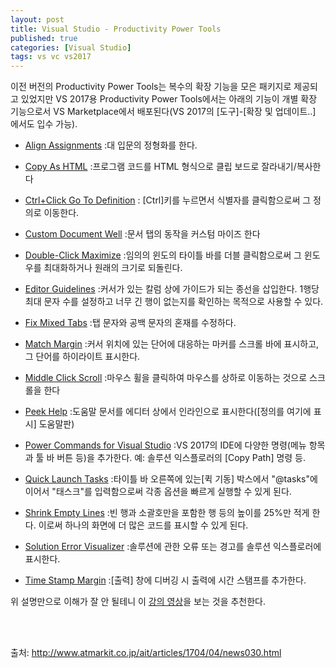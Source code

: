 ```yaml
---
layout: post
title: Visual Studio - Productivity Power Tools
published: true
categories: [Visual Studio]
tags: vs vc vs2017
---
```

이전 버전의 Productivity Power Tools는 복수의 확장 기능을 모은 패키지로 제공되고 있었지만 VS 2017용 Productivity Power Tools에서는 아래의 기능이 개별 확장 기능으로서 VS Marketplace에서 배포된다(VS 2017의 [도구]-[확장 및 업데이트..] 에서도 입수 가능).  
  
* [Align Assignments](https://marketplace.visualstudio.com/items?itemName=VisualStudioProductTeam.AlignAssignments) :대 입문의 정형화를 한다.  
  
* [Copy As HTML](https://marketplace.visualstudio.com/items?itemName=VisualStudioProductTeam.CopyAsHtml) :프로그램 코드를 HTML 형식으로 클립 보드로 잘라내기/복사한다  
  
* [Ctrl+Click Go To Definition](https://marketplace.visualstudio.com/items?itemName=VisualStudioProductTeam.CtrlClickGoToDefinition) : [Ctrl]키를 누르면서 식별자를 클릭함으로써 그 정의로 이동한다.  
  
* [Custom Document Well](https://marketplace.visualstudio.com/items?itemName=VisualStudioProductTeam.CustomDocumentWell) :문서 탭의 동작을 커스텀 마이즈 한다  
  
* [Double-Click Maximize](https://marketplace.visualstudio.com/items?itemName=VisualStudioProductTeam.Double-ClickMaximize) :임의의 윈도의 타이틀 바를 더블 클릭함으로써 그 윈도우를 최대화하거나 원래의 크기로 되돌린다.  
  
* [Editor Guidelines](https://marketplace.visualstudio.com/items?itemName=VisualStudioProductTeam.EditorGuidelines) :커서가 있는 칼럼 상에 가이드가 되는 종선을 삽입한다. 1행당 최대 문자 수를 설정하고 너무 긴 행이 없는지를 확인하는 목적으로 사용할 수 있다.  
  
* [Fix Mixed Tabs](https://marketplace.visualstudio.com/items?itemName=VisualStudioProductTeam.FixMixedTabs) :탭 문자와 공백 문자의 혼재를 수정하다.  
  
* [Match Margin](https://marketplace.visualstudio.com/items?itemName=VisualStudioProductTeam.MatchMargin) :커서 위치에 있는 단어에 대응하는 마커를 스크롤 바에 표시하고, 그 단어를 하이라이트 표시한다.  
  
* [Middle Click Scroll](https://marketplace.visualstudio.com/items?itemName=VisualStudioProductTeam.MiddleClickScroll) :마우스 휠을 클릭하여 마우스를 상하로 이동하는 것으로 스크롤을 한다 
  
* [Peek Help](https://marketplace.visualstudio.com/items?itemName=VisualStudioProductTeam.PeekHelp) :도움말 문서를 에디터 상에서 인라인으로 표시한다([정의를 여기에 표시] 도움말판)  
  
* [Power Commands for Visual Studio](https://marketplace.visualstudio.com/items?itemName=VisualStudioProductTeam.PowerCommandsforVisualStudio) :VS 2017의 IDE에 다양한 명령(메뉴 항목과 툴 바 버튼 등)을 추가한다. 예: 솔루션 익스플로러의 [Copy Path] 명령 등.  
  
* [Quick Launch Tasks](https://marketplace.visualstudio.com/items?itemName=VisualStudioProductTeam.QuickLaunchTasks) :타이틀 바 오른쪽에 있는[퀵 기동] 박스에서 "@tasks"에 이어서 "태스크"를 입력함으로써 각종 옵션을 빠르게 실행할 수 있게 된다.  
  
* [Shrink Empty Lines](https://marketplace.visualstudio.com/items?itemName=VisualStudioProductTeam.SyntacticLineCompression) :빈 행과 소괄호만을 포함한 행 등의 높이를 25%만 적게 한다. 이로써 하나의 화면에 더 많은 코드를 표시할 수 있게 된다.  
  
* [Solution Error Visualizer](https://marketplace.visualstudio.com/items?itemName=VisualStudioProductTeam.SolutionErrorVisualizer) :솔루션에 관한 오류 또는 경고를 솔루션 익스플로러에 표시한다.  
  
* [Time Stamp Margin](https://marketplace.visualstudio.com/items?itemName=VisualStudioProductTeam.TimeStampMargin) :[출력] 창에 디버깅 시 출력에 시간 스탬프를 추가한다.  
    
  
위 설명만으로 이해가 잘 안 될테니 이 [강의 영상](https://channel9.msdn.com/Events/Visual-Studio/Visual-Studio-2017-Launch/140)을 보는 것을 추천한다.   
  
<br>    
<br>    
     
출처: http://www.atmarkit.co.jp/ait/articles/1704/04/news030.html    
    
  
